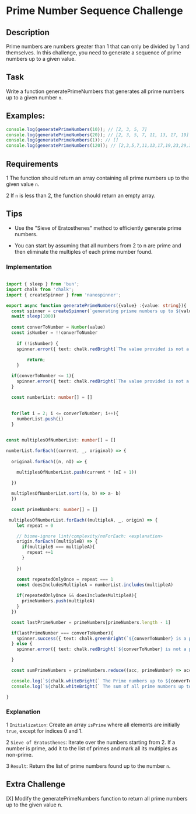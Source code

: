 # Prime Number Sequence Challenge

## Description

Prime numbers are numbers greater than 1 that can only be divided by 1 and themselves. In this challenge, you need to generate a sequence of prime numbers up to a given value.

## Task

Write a function generatePrimeNumbers that generates all prime numbers up to a given number `n`.

## Examples:

```typescript
console.log(generatePrimeNumbers(10)); // [2, 3, 5, 7]
console.log(generatePrimeNumbers(20)); // [2, 3, 5, 7, 11, 13, 17, 19]
console.log(generatePrimeNumbers(1)); // []
console.log(generatePrimeNumbers(120)); // [2,3,5,7,11,13,17,19,23,29,31,37,41,43,47,53,59,61,67,71,73,79,83,89,97,101,103,107,109,113]
```
## Requirements

1 The function should return an array containing all prime numbers up to the given value `n`.

2  If `n` is less than 2, the function should return an empty array.

## Tips

- Use the "Sieve of Eratosthenes" method to efficiently generate prime numbers.

- You can start by assuming that all numbers from 2 to n are prime and then eliminate the multiples of each prime number found.

### Implementation

```typescript

import { sleep } from 'bun';
import chalk from 'chalk';
import { createSpinner } from 'nanospinner';

export async function generatePrimeNumbers({value} :{value: string}){
  const spinner = createSpinner(`generating prisme numbers up to ${value}...`).start()
  await sleep(1000)
  
  const converToNumber = Number(value)
  const isNumber = !!converToNumber
  
	if (!isNumber) {
    spinner.error({ text: chalk.redBright(`The value provided is not a valid option: ${chalk.yellow(value)} \n`) });
    
		return;
	}

  if(converToNumber <= 1){
    spinner.error({ text: chalk.redBright(`The value provided is not a prime number: ${chalk.yellow(value)} \n`) });
  }

  const numberList: number[] = []
  
  
  for(let i = 2; i <= converToNumber; i++){
    numberList.push(i)
  }


const multiplesOfNumberList: number[] = []

numberList.forEach((current, _, original) => {
  
  original.forEach((n, nI) => {
    
    multiplesOfNumberList.push(current * (nI + 1))

  })

  multiplesOfNumberList.sort((a, b) => a- b)
  })

  const primeNumbers: number[] = []

 multiplesOfNumberList.forEach((multipleA, _, origin) => {
    let repeat = 0

    // biome-ignore lint/complexity/noForEach: <explanation>
    origin.forEach((multipleB) => {
      if(multipleB === multipleA){
        repeat +=1
      }
      
    })

    const repeatedOnlyOnce = repeat === 1
    const doesIncludesMultipleA = numberList.includes(multipleA)
    
    if(repeatedOnlyOnce && doesIncludesMultipleA){
      primeNumbers.push(multipleA)
    }
  })

  const lastPrimeNumber = primeNumbers[primeNumbers.length - 1]

  if(lastPrimeNumber === converToNumber){
    spinner.success({ text: chalk.greenBright(`${converToNumber} is a prime a number! \n`) })
  } else {
    spinner.error({ text: chalk.redBright(`${converToNumber} is not a prime a number! \n`) })

  }

  const sumPrimeNumbers = primeNumbers.reduce((acc, primeNumber) => acc + primeNumber, 0)

  console.log(`${chalk.whiteBright(` The Prime numbers up to ${converToNumber}:`)} ${chalk.yellowBright(primeNumbers)} \n`)
  console.log(`${chalk.whiteBright(` The sum of all prime numbers up to ${converToNumber} is`)} ${chalk.yellowBright(sumPrimeNumbers)} \n`)

}

```

### Explanation

1 `Initialization`: Create an array `isPrime` where all elements are initially `true`, except for indices 0 and 1.

2 `Sieve of Eratosthenes`: Iterate over the numbers starting from 2. If a number is prime, add it to the list of primes and mark all its multiples as non-prime.

3 `Result`: Return the list of prime numbers found up to the number `n`.

## Extra Challenge

 [X] Modify the generatePrimeNumbers function to return all prime numbers up to the given value n.